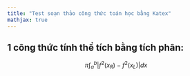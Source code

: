 ```yaml
---
title: "Test soạn thảo công thức toán học bằng Katex"
mathjax: true
---
```


## 1 công thức tính thể tích bằng tích phân:
$$
\pi \int_{a}^{b}|f^2(x_{R})-f^2(x_{L})|dx
$$
